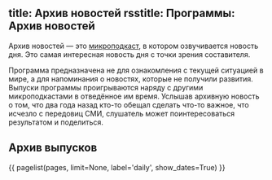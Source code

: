 title: Архив новостей
rsstitle: Программы: Архив новостей
---
Архив новостей — это [микроподкаст](mcast.html), в котором озвучивается новость
дня.  Это самая интересная новость дня с точки зрения составителя.

Программа предназначена не для ознакомления с текущей ситуацией в мире, а для
напоминания о новостях, которые не получили развития.  Выпуски программы
проигрываются наряду с другими микроподкастами в отведённое им время.  Услышав
архивную новость о том, что два года назад кто-то обещал сделать что-то важное,
что исчезло с передовиц СМИ, слушатель может поинтересоваться результатом и
поделиться.


## Архив выпусков

{{ pagelist(pages, limit=None, label='daily', show_dates=True) }}
